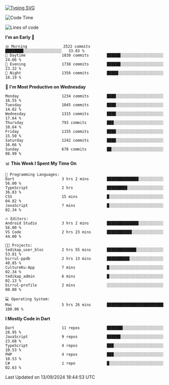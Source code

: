 
<a href="https://git.io/typing-svg"><img src="https://readme-typing-svg.demolab.com?font=Source+Code+Pro&pause=1000&random=false&width=435&lines=Hey+%F0%9F%A5%B6+iam+Yaskraz" alt="Typing SVG" /></a>
<!--START_SECTION:waka-->
![Code Time](http://img.shields.io/badge/Code%20Time-596%20hrs%2025%20mins-blue)

![Lines of code](https://img.shields.io/badge/From%20Hello%20World%20I%27ve%20Written-4.6%20million%20lines%20of%20code-blue)

**I'm an Early 🐤** 

```text
🌞 Morning                2522 commits        ████████░░░░░░░░░░░░░░░░░   33.83 % 
🌆 Daytime                1838 commits        ██████░░░░░░░░░░░░░░░░░░░   24.66 % 
🌃 Evening                1738 commits        ██████░░░░░░░░░░░░░░░░░░░   23.32 % 
🌙 Night                  1356 commits        █████░░░░░░░░░░░░░░░░░░░░   18.19 % 
```
📅 **I'm Most Productive on Wednesday** 

```text
Monday                   1234 commits        ████░░░░░░░░░░░░░░░░░░░░░   16.55 % 
Tuesday                  1045 commits        ████░░░░░░░░░░░░░░░░░░░░░   14.02 % 
Wednesday                1315 commits        ████░░░░░░░░░░░░░░░░░░░░░   17.64 % 
Thursday                 793 commits         ███░░░░░░░░░░░░░░░░░░░░░░   10.64 % 
Friday                   1155 commits        ████░░░░░░░░░░░░░░░░░░░░░   15.50 % 
Saturday                 1242 commits        ████░░░░░░░░░░░░░░░░░░░░░   16.66 % 
Sunday                   670 commits         ██░░░░░░░░░░░░░░░░░░░░░░░   08.99 % 
```


📊 **This Week I Spent My Time On** 

```text
💬 Programming Languages: 
Dart                     3 hrs 2 mins        ██████████████░░░░░░░░░░░   56.00 % 
TypeScript               2 hrs               █████████░░░░░░░░░░░░░░░░   36.83 % 
CSS                      15 mins             █░░░░░░░░░░░░░░░░░░░░░░░░   04.82 % 
JavaScript               7 mins              █░░░░░░░░░░░░░░░░░░░░░░░░   02.34 % 

🔥 Editors: 
Android Studio           3 hrs 2 mins        ██████████████░░░░░░░░░░░   56.00 % 
VS Code                  2 hrs 23 mins       ███████████░░░░░░░░░░░░░░   44.00 % 

🐱‍💻 Projects: 
tedikap_user_bloc        2 hrs 55 mins       █████████████░░░░░░░░░░░░   53.81 % 
birrul-ppdb              2 hrs 13 mins       ██████████░░░░░░░░░░░░░░░   40.85 % 
CultureKu-App            7 mins              █░░░░░░░░░░░░░░░░░░░░░░░░   02.34 % 
tedikap_admin            6 mins              █░░░░░░░░░░░░░░░░░░░░░░░░   02.13 % 
birrul-profile           2 mins              ░░░░░░░░░░░░░░░░░░░░░░░░░   00.80 % 

💻 Operating System: 
Mac                      5 hrs 26 mins       █████████████████████████   100.00 % 
```

**I Mostly Code in Dart** 

```text
Dart                     11 repos            ███████░░░░░░░░░░░░░░░░░░   28.95 % 
JavaScript               9 repos             ██████░░░░░░░░░░░░░░░░░░░   23.68 % 
TypeScript               4 repos             ███░░░░░░░░░░░░░░░░░░░░░░   10.53 % 
PHP                      4 repos             ███░░░░░░░░░░░░░░░░░░░░░░   10.53 % 
C#                       1 repo              █░░░░░░░░░░░░░░░░░░░░░░░░   02.63 % 
```




 Last Updated on 13/09/2024 18:44:53 UTC
<!--END_SECTION:waka-->
